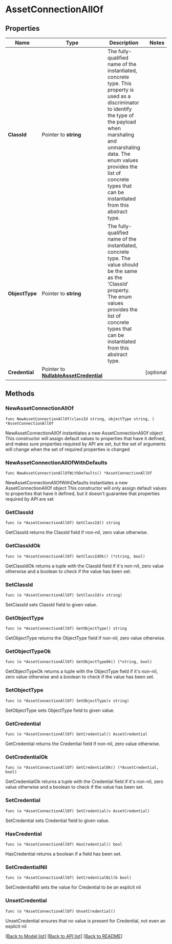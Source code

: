 # AssetConnectionAllOf

## Properties

Name | Type | Description | Notes
------------ | ------------- | ------------- | -------------
**ClassId** | Pointer to **string** | The fully-qualified name of the instantiated, concrete type. This property is used as a discriminator to identify the type of the payload when marshaling and unmarshaling data. The enum values provides the list of concrete types that can be instantiated from this abstract type. | 
**ObjectType** | Pointer to **string** | The fully-qualified name of the instantiated, concrete type. The value should be the same as the &#39;ClassId&#39; property. The enum values provides the list of concrete types that can be instantiated from this abstract type. | 
**Credential** | Pointer to [**NullableAssetCredential**](AssetCredential.md) |  | [optional] 

## Methods

### NewAssetConnectionAllOf

`func NewAssetConnectionAllOf(classId string, objectType string, ) *AssetConnectionAllOf`

NewAssetConnectionAllOf instantiates a new AssetConnectionAllOf object
This constructor will assign default values to properties that have it defined,
and makes sure properties required by API are set, but the set of arguments
will change when the set of required properties is changed

### NewAssetConnectionAllOfWithDefaults

`func NewAssetConnectionAllOfWithDefaults() *AssetConnectionAllOf`

NewAssetConnectionAllOfWithDefaults instantiates a new AssetConnectionAllOf object
This constructor will only assign default values to properties that have it defined,
but it doesn't guarantee that properties required by API are set

### GetClassId

`func (o *AssetConnectionAllOf) GetClassId() string`

GetClassId returns the ClassId field if non-nil, zero value otherwise.

### GetClassIdOk

`func (o *AssetConnectionAllOf) GetClassIdOk() (*string, bool)`

GetClassIdOk returns a tuple with the ClassId field if it's non-nil, zero value otherwise
and a boolean to check if the value has been set.

### SetClassId

`func (o *AssetConnectionAllOf) SetClassId(v string)`

SetClassId sets ClassId field to given value.


### GetObjectType

`func (o *AssetConnectionAllOf) GetObjectType() string`

GetObjectType returns the ObjectType field if non-nil, zero value otherwise.

### GetObjectTypeOk

`func (o *AssetConnectionAllOf) GetObjectTypeOk() (*string, bool)`

GetObjectTypeOk returns a tuple with the ObjectType field if it's non-nil, zero value otherwise
and a boolean to check if the value has been set.

### SetObjectType

`func (o *AssetConnectionAllOf) SetObjectType(v string)`

SetObjectType sets ObjectType field to given value.


### GetCredential

`func (o *AssetConnectionAllOf) GetCredential() AssetCredential`

GetCredential returns the Credential field if non-nil, zero value otherwise.

### GetCredentialOk

`func (o *AssetConnectionAllOf) GetCredentialOk() (*AssetCredential, bool)`

GetCredentialOk returns a tuple with the Credential field if it's non-nil, zero value otherwise
and a boolean to check if the value has been set.

### SetCredential

`func (o *AssetConnectionAllOf) SetCredential(v AssetCredential)`

SetCredential sets Credential field to given value.

### HasCredential

`func (o *AssetConnectionAllOf) HasCredential() bool`

HasCredential returns a boolean if a field has been set.

### SetCredentialNil

`func (o *AssetConnectionAllOf) SetCredentialNil(b bool)`

 SetCredentialNil sets the value for Credential to be an explicit nil

### UnsetCredential
`func (o *AssetConnectionAllOf) UnsetCredential()`

UnsetCredential ensures that no value is present for Credential, not even an explicit nil

[[Back to Model list]](../README.md#documentation-for-models) [[Back to API list]](../README.md#documentation-for-api-endpoints) [[Back to README]](../README.md)


